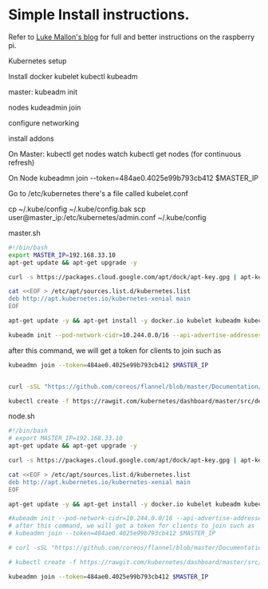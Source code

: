 # Simple Install instructions.

Refer to [Luke Mallon's blog](https://luke.mallon.io/kuberrypi-61dacf34c158) for full and better instructions on the raspberry pi.

Kubernetes setup

Install docker
kubelet
kubectl
kubeadm

master:
kubeadm init

nodes
kudeadmin join

configure networking

install addons


On Master:
kubectl get nodes
watch kubectl get nodes (for continuous refresh)

On Node 
kubeadmn join --token=484ae0.4025e99b793cb412 $MASTER_IP


Go to /etc/kubernetes
there's a file called kubelet.conf

cp ~/.kube/config ~/.kube/config.bak
scp user@master_ip:/etc/kubernetes/admin.conf ~/.kube/config

master.sh

```sh
#!/bin/bash
export MASTER_IP=192.168.33.10
apt-get update && apt-get upgrade -y

curl -s https://packages.cloud.google.com/apt/dock/apt-key.gpg | apt-key add -

cat <<EOF > /etc/apt/sources.list.d/kubernetes.list
deb http://apt.kubernetes.io/kubernetes-xenial main
EOF

apt-get update -y && apt-get install -y docker.io kubelet kubeadm kubectl kubernetes-cni

kubeadm init --pod-network-cidr=10.244.0.0/16 --api-advertise-addresses $MASTER_IP
```

after this command, we will get a token for clients to join such as

```sh
kubeadmn join --token=484ae0.4025e99b793cb412 $MASTER_IP


curl -sSL "https://github.com/coreos/flannel/blob/master/Documentation/kube-flannel.yml?raw=true" | kubectl --namespace=kube-system create -f -

kubectl create -f https://rawgit.com/kubernetes/dashboard/master/src/deploy/kubernetes-dashboard.yaml --namespace=kube-system
```


node.sh

```sh
#!/bin/bash
# export MASTER_IP=192.168.33.10
apt-get update && apt-get upgrade -y

curl -s https://packages.cloud.google.com/apt/dock/apt-key.gpg | apt-key add -

cat <<EOF > /etc/apt/sources.list.d/kubernetes.list
deb http://apt.kubernetes.io/kubernetes-xenial main
EOF

apt-get update -y && apt-get install -y docker.io kubelet kubeadm kubectl kubernetes-cni

#kubeadm init --pod-network-cidr=10.244.0.0/16 --api-advertise-addresses $MASTER_IP
# after this command, we will get a token for clients to join such as
# kubeadmn join --token=484ae0.4025e99b793cb412 $MASTER_IP

# curl -sSL "https://github.com/coreos/flannel/blob/master/Documentation/kube-flannel.yml

# kubectl create -f https://rawgit.com/kubernetes/dashboard/master/src/deploy/kube

kubeadmn join --token=484ae0.4025e99b793cb412 $MASTER_IP
```